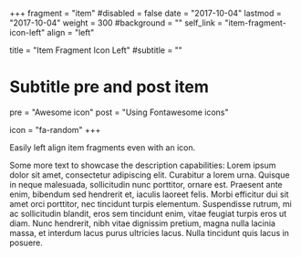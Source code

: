 +++
fragment = "item"
#disabled = false
date = "2017-10-04"
lastmod = "2017-10-04"
weight = 300
#background = ""
self_link = "item-fragment-icon-left"
align = "left"

title = "Item Fragment Icon Left"
#subtitle = ""

# Subtitle pre and post item
pre = "Awesome icon"
post = "Using Fontawesome icons"

icon = "fa-random"
+++

Easily left align item fragments even with an icon.

Some more text to showcase the description capabilities:
Lorem ipsum dolor sit amet, consectetur adipiscing elit.
Curabitur a lorem urna.
Quisque in neque malesuada, sollicitudin nunc porttitor, ornare est.
Praesent ante enim, bibendum sed hendrerit et, iaculis laoreet felis.
Morbi efficitur dui sit amet orci porttitor, nec tincidunt turpis elementum.
Suspendisse rutrum, mi ac sollicitudin blandit, eros sem tincidunt enim, vitae feugiat turpis eros ut diam.
Nunc hendrerit, nibh vitae dignissim pretium, magna nulla lacinia massa, et interdum lacus purus ultricies lacus.
Nulla tincidunt quis lacus in posuere.
